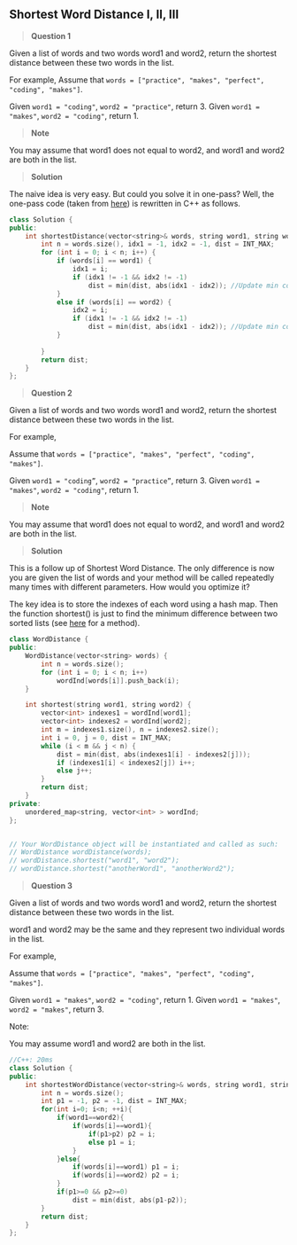 ## Shortest Word Distance I, II, III


>**Question 1**

Given a list of words and two words word1 and word2, return the shortest distance between these two words in the list.

For example,
Assume that `words = ["practice", "makes", "perfect", "coding", "makes"]`.

Given `word1 = "coding"`, `word2 = "practice"`, return 3.
Given `word1 = "makes"`, `word2 = "coding"`, return 1.

>**Note**

You may assume that word1 does not equal to word2, and word1 and word2 are both in the list.

>**Solution**

The naive idea is very easy. But could you solve it in one-pass? Well, the one-pass code (taken from [here](https://leetcode.com/discuss/50234/ac-java-clean-solution)) is rewritten in C++ as follows.

```c++
class Solution {
public:
    int shortestDistance(vector<string>& words, string word1, string word2) {
        int n = words.size(), idx1 = -1, idx2 = -1, dist = INT_MAX;
        for (int i = 0; i < n; i++) {
            if (words[i] == word1) {
                idx1 = i;
                if (idx1 != -1 && idx2 != -1)
                    dist = min(dist, abs(idx1 - idx2)); //Update min condition only if there is a match
            }
            else if (words[i] == word2) {
                idx2 = i;
                if (idx1 != -1 && idx2 != -1)
                    dist = min(dist, abs(idx1 - idx2)); //Update min condition only if there is a match
            }
            
        }
        return dist;
    }
};
```

>**Question 2**

Given a list of words and two words word1 and word2, return the shortest distance between these two words in the list.

For example,

Assume that `words = ["practice", "makes", "perfect", "coding", "makes"]`.

Given `word1 = "coding”`, `word2 = "practice”`, return 3.
Given `word1 = "makes"`, `word2 = "coding"`, return 1.

>**Note**

You may assume that word1 does not equal to word2, and word1 and word2 are both in the list.

>**Solution**

This is a follow up of Shortest Word Distance. The only difference is now you are given the list of words and your method will be called repeatedly many times with different parameters. How would you optimize it?

The key idea is to store the indexes of each word using a hash map. Then the function shortest() is just to find the minimum difference between two sorted lists (see [here](https://leetcode.com/discuss/50185/java-solution-using-minimum-difference-between-sorted-arrays) for a method).

```c++
class WordDistance {
public:
    WordDistance(vector<string> words) {
        int n = words.size();
        for (int i = 0; i < n; i++)
            wordInd[words[i]].push_back(i);
    }

    int shortest(string word1, string word2) {
        vector<int> indexes1 = wordInd[word1];
        vector<int> indexes2 = wordInd[word2];
        int m = indexes1.size(), n = indexes2.size();
        int i = 0, j = 0, dist = INT_MAX;
        while (i < m && j < n) {
            dist = min(dist, abs(indexes1[i] - indexes2[j]));
            if (indexes1[i] < indexes2[j]) i++;
            else j++;
        }
        return dist;
    }
private:
    unordered_map<string, vector<int> > wordInd;
};


// Your WordDistance object will be instantiated and called as such:
// WordDistance wordDistance(words);
// wordDistance.shortest("word1", "word2");
// wordDistance.shortest("anotherWord1", "anotherWord2");
```

>**Question 3**

Given a list of words and two words word1 and word2, return the shortest distance between these two words in the list.

word1 and word2 may be the same and they represent two individual words in the list.

For example,

Assume that `words = ["practice", "makes", "perfect", "coding", "makes"]`.

Given `word1 = "makes"`, `word2 = "coding"`, return 1. Given `word1 = "makes"`, `word2 = "makes"`, return 3.

Note:

You may assume word1 and word2 are both in the list.

```c++
//C++: 20ms
class Solution {
public:
    int shortestWordDistance(vector<string>& words, string word1, string word2) {
        int n = words.size();
        int p1 = -1, p2 = -1, dist = INT_MAX;
        for(int i=0; i<n; ++i){
            if(word1==word2){
                if(words[i]==word1){
                    if(p1>p2) p2 = i;
                    else p1 = i;
                }
            }else{
                if(words[i]==word1) p1 = i;
                if(words[i]==word2) p2 = i;
            }
            if(p1>=0 && p2>=0)
                dist = min(dist, abs(p1-p2));
        }
        return dist;
    }
};
```
